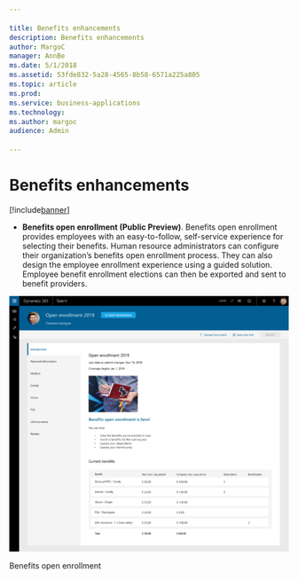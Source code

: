 ```yaml
---

title: Benefits enhancements
description: Benefits enhancements
author: MargoC
manager: AnnBe
ms.date: 5/1/2018
ms.assetid: 53fde832-5a28-4565-8b58-6571a225a805
ms.topic: article
ms.prod: 
ms.service: business-applications
ms.technology: 
ms.author: margoc
audience: Admin

---
```

#  Benefits enhancements




[!include[banner](../../../includes/banner.md)]

-   **Benefits open enrollment (Public Preview)**. Benefits open enrollment
    provides employees with an easy-to-follow, self-service experience for
    selecting their benefits. Human resource administrators can configure their
    organization’s benefits open enrollment process. They can also design the
    employee enrollment experience using a guided solution. Employee benefit
    enrollment elections can then be exported and sent to benefit providers.

![A screenshot showing benefits open enrollment in Talent](media/benefits-enhancements-1.png "A screenshot showing benefits open enrollment in Talent")
<!-- Talent_Benefits Enhancements_A.png -->


Benefits open enrollment
